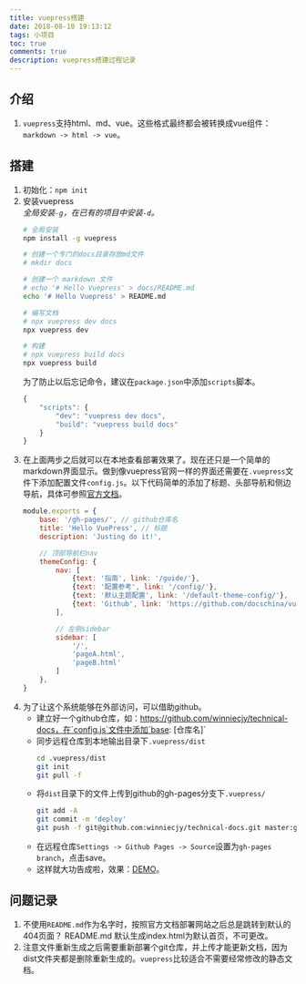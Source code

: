 ```yaml
---
title: vuepress搭建
date: 2018-08-10 19:13:12
tags: 小项目
toc: true
comments: true
description: vuepress搭建过程记录
---
```


## 介绍
1. `vuepress`支持html、md、vue。这些格式最终都会被转换成vue组件：`markdown -> html -> vue`。
 
## 搭建
1. 初始化：`npm init`
2. 安装vuepress  
*全局安装`-g`，在已有的项目中安装`-d`。*  
    ```bash
    # 全局安装
    npm install -g vuepress
 
    # 创建一个专门的docs目录存放md文件
    # mkdir docs
 
    # 创建一个 markdown 文件
    # echo '# Hello Vuepress' > docs/README.md
    echo '# Hello Vuepress' > README.md
 
    # 编写文档
    # npx vuepress dev docs
    npx vuepress dev
 
    # 构建
    # npx vuepress build docs
    npx vuepress build
    ```
    为了防止以后忘记命令，建议在`package.json`中添加`scripts`脚本。
    ```JavaScript
    {
        "scripts": {
            "dev": "vuepress dev docs",
            "build": "vuepress build docs"
        }
    }
    ```
3. 在上面两步之后就可以在本地查看部署效果了。现在还只是一个简单的markdown界面显示。做到像vuepress官网一样的界面还需要在`.vuepress`文件下添加配置文件`config.js`。以下代码简单的添加了标题、头部导航和侧边导航，具体可参照[官方文档](https://vuepress.docschina.org/config/)。  
    ```JavaScript
    module.exports = {
        base: '/gh-pages/', // github仓库名
        title: 'Hello VuePress', // 标题
        description: 'Justing do it!',
 
        // 顶部导航栏nav
        themeConfig: {
            nav: [
                {text: '指南', link: '/guide/'},
                {text: '配置参考', link: '/config/'},
                {text: '默认主题配置', link: '/default-theme-config/'},
                {text: 'Github', link: 'https://github.com/docschina/vuepress/'},
            ],
 
            // 左侧sidebar
            sidebar: [
                '/',
                'pageA.html',
                'pageB.html'
            ]
        },
    }
    ```
4. 为了让这个系统能够在外部访问，可以借助github。
    - 建立好一个github仓库，如：https://github.com/winniecjy/technical-docs，在`config.js`文件中添加`base: [仓库名]`  
    - 同步远程仓库到本地输出目录下`.vuepress/dist`  
        ```bash
        cd .vuepress/dist
        git init
        git pull -f
        ```
    - 将`dist`目录下的文件上传到github的gh-pages分支下`.vuepress/`  
        ```bash
        git add -A
        git commit -m 'deploy'
        git push -f git@github.com:winniecjy/technical-docs.git master:gh-pages
        ```
    - 在远程仓库`Settings -> Github Pages -> Source`设置为`gh-pages branch`，点击save。
    - 这样就大功告成啦，效果：[DEMO](https://winniecjy.github.io/technical-docs/)。
## 问题记录
1. 不使用`README.md`作为名字时，按照官方文档部署网站之后总是跳转到默认的404页面？ 
README.md 默认生成index.html为默认首页，不可更改。 
2. 注意文件重新生成之后需要重新部署个git仓库，并上传才能更新文档，因为dist文件夹都是删除重新生成的。`vuepress`比较适合不需要经常修改的静态文档。